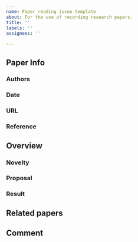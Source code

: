 ```yaml
---
name: Paper reading issue template
about: For the use of recording research papers.
title: ''
labels: ''
assignees: ''

---
```


## Paper Info
### Authors
### Date
### URL
### Reference

## Overview
### Novelty
### Proposal
### Result

## Related papers

## Comment
